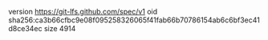 version https://git-lfs.github.com/spec/v1
oid sha256:ca3b66cfbc9e08f095258326065f41fab66b70786154ab6c6bf3ec41d8ce34ec
size 4914
